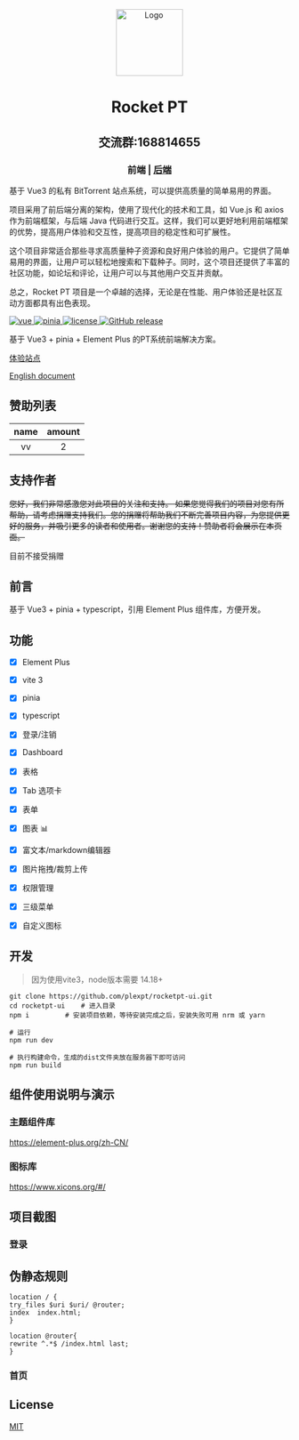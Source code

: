 <div align="center">
  <img alt="Logo" width="120" height="120" src="./public/logo.png">
  <h1>Rocket PT</h1>
  <h2>交流群:168814655</h2>
  <h3><span>前端 | <a href="https://github.com/PlexPt/rocket-pt">后端</a></span></h3>
</div>


基于 Vue3 的私有 BitTorrent 站点系统，可以提供高质量的简单易用的界面。

项目采用了前后端分离的架构，使用了现代化的技术和工具，如 Vue.js 和 axios 作为前端框架，与后端 Java 代码进行交互。这样，我们可以更好地利用前端框架的优势，提高用户体验和交互性，提高项目的稳定性和可扩展性。

这个项目非常适合那些寻求高质量种子资源和良好用户体验的用户。它提供了简单易用的界面，让用户可以轻松地搜索和下载种子。同时，这个项目还提供了丰富的社区功能，如论坛和评论，让用户可以与其他用户交互并贡献。

总之，Rocket PT 项目是一个卓越的选择，无论是在性能、用户体验还是社区互动方面都具有出色表现。

<a href="https://github.com/vuejs/vue">
    <img src="https://img.shields.io/badge/vue-3.1.2-brightgreen.svg" alt="vue">
  </a>
  <a href="https://github.com/vuejs/pinia">
    <img src="https://img.shields.io/badge/pinia-2.0.14-brightgreen.svg" alt="pinia">
  </a>
  <a href="https://github.com/plexpt/rocketpt-ui/blob/master/LICENSE">
    <img src="https://img.shields.io/github/license/mashape/apistatus.svg" alt="license">
  </a>
  <a href="https://github.com/plexpt/rocketpt-ui/releases">
    <img src="https://img.shields.io/github/release/plexpt/rocketpt-ui.svg" alt="GitHub release">
  </a>


基于 Vue3 + pinia + Element Plus 的PT系统前端解决方案。

[体验站点](https://rocket.plexpt.com/)

[English document](./README_EN.md)

## 赞助列表

| name | amount |
| :--: | :----: |
|  vv  |   2    |

## 支持作者

~~您好，我们非常感激您对此项目的关注和支持。 如果您觉得我们的项目对您有所帮助，请考虑捐赠支持我们。您的捐赠将帮助我们不断完善项目内容，为您提供更好的服务，并吸引更多的读者和使用者。谢谢您的支持！赞助者将会展示在本页面。~~

目前不接受捐赠

## 前言

基于 Vue3 + pinia + typescript，引用 Element Plus 组件库，方便开发。

## 功能

-   [x] Element Plus
-   [x] vite 3
-   [x] pinia
-   [x] typescript
-   [x] 登录/注销
-   [x] Dashboard
-   [x] 表格
-   [x] Tab 选项卡
-   [x] 表单
-   [x] 图表 :bar_chart:
-   [x] 富文本/markdown编辑器
-   [x] 图片拖拽/裁剪上传
-   [x] 权限管理
-   [x] 三级菜单
-   [x] 自定义图标


## 开发
> 因为使用vite3，node版本需要 14.18+

```shell
git clone https://github.com/plexpt/rocketpt-ui.git      
cd rocketpt-ui    # 进入目录
npm i         # 安装项目依赖，等待安装完成之后，安装失败可用 nrm 或 yarn

# 运行
npm run dev

# 执行构建命令，生成的dist文件夹放在服务器下即可访问
npm run build
```

## 组件使用说明与演示

### 主题组件库

https://element-plus.org/zh-CN/

### 图标库

https://www.xicons.org/#/

## 项目截图

### 登录

## 伪静态规则

```nginx
location / {
try_files $uri $uri/ @router;
index  index.html;
}

location @router{
rewrite ^.*$ /index.html last;
}
```

### 首页

## License

[MIT](https://github.com/plexpt/rocketpt-ui/blob/master/LICENSE)
